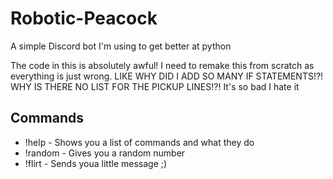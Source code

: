 # Robotic-Peacock

A simple Discord bot I'm using to get better at python

The code in this is absolutely awful! I need to remake this from scratch as everything is just wrong. LIKE WHY DID I ADD SO MANY IF STATEMENTS!?! WHY IS THERE NO LIST FOR THE PICKUP LINES!?! It's so bad I hate it

## Commands

- !help - Shows you a list of commands and what they do
- !random - Gives you a random number
- !flirt - Sends youa little message ;)